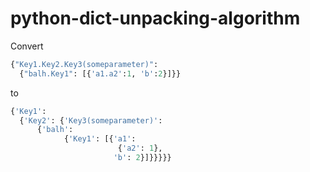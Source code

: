 # python-dict-unpacking-algorithm
Convert
```python
{"Key1.Key2.Key3(someparameter)": 
  {"balh.Key1": [{'a1.a2':1, 'b':2}]}}
```

to

```python
{'Key1': 
  {'Key2': {'Key3(someparameter)': 
      {'balh': 
            {'Key1': [{'a1': 
                        {'a2': 1},
                       'b': 2}]}}}}}
```

